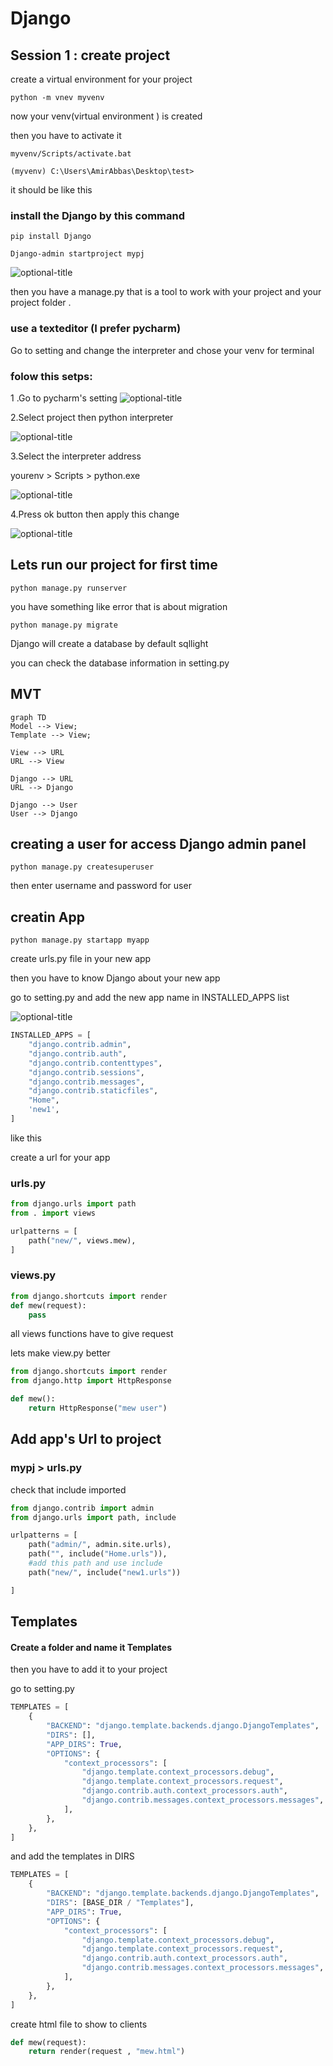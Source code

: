 # Django

## Session 1 : create project

create a virtual environment for your project

`python -m vnev myvenv`

now your venv(virtual environment ) is created 

then you have to activate it

`myvenv/Scripts/activate.bat`

`(myvenv) C:\Users\AmirAbbas\Desktop\test>`

it should be like this

### install the Django by this command

`pip install Django`

`Django-admin startproject mypj`

![](Screenshot%202023-11-01%20120115.jpg "optional-title")

then you have a manage.py that is a tool to work with your project and your project folder .

### use a texteditor (I prefer pycharm) 


Go to setting and change the interpreter and chose your venv for terminal

### folow this setps:
1 .Go to pycharm's setting
![](images/2.jpg "optional-title")

2.Select project then python interpreter

![](images/3.jpg "optional-title")

3.Select the interpreter address 

yourenv > Scripts > python.exe

![](images/4.jpg "optional-title")

4.Press ok button then apply this change 

![](images/5.jpg "optional-title")

## Lets run our project for first time 

`python manage.py runserver`

you have something like error that is about migration

`python manage.py migrate`

Django will create a database by default sqllight

you can check the database information in setting.py 

## MVT

```mermaid
graph TD
Model --> View;
Template --> View;

View --> URL
URL --> View

Django --> URL
URL --> Django

Django --> User
User --> Django
```
## creating a user for access Django admin panel

`python manage.py createsuperuser`

then enter username and password for user 

## creatin App 

`python manage.py startapp myapp`

create urls.py file in your new app 

then you have to know Django about your new app

go to setting.py and add the new app name in INSTALLED_APPS list

![](images/6.jpg "optional-title")

```python
INSTALLED_APPS = [
    "django.contrib.admin",
    "django.contrib.auth",
    "django.contrib.contenttypes",
    "django.contrib.sessions",
    "django.contrib.messages",
    "django.contrib.staticfiles",
    "Home",
    'new1',
]
```
like this

create a url for your app
### urls.py
```python
from django.urls import path
from . import views

urlpatterns = [
    path("new/", views.mew),
]
```
### views.py
```python
from django.shortcuts import render
def mew(request):
    pass
```

all views functions have to give request 

lets make view.py better 
```python
from django.shortcuts import render
from django.http import HttpResponse

def mew():
    return HttpResponse("mew user")

```
## Add app's Url to project
### mypj > urls.py 
check that include imported 
```python
from django.contrib import admin
from django.urls import path, include
```
```python 
urlpatterns = [
    path("admin/", admin.site.urls),
    path("", include("Home.urls")),
    #add this path and use include
    path("new/", include("new1.urls"))

]
```
## Templates

#### Create a folder and name it Templates
then you have to add it to your project 

go to setting.py 
```python
TEMPLATES = [
    {
        "BACKEND": "django.template.backends.django.DjangoTemplates",
        "DIRS": [],
        "APP_DIRS": True,
        "OPTIONS": {
            "context_processors": [
                "django.template.context_processors.debug",
                "django.template.context_processors.request",
                "django.contrib.auth.context_processors.auth",
                "django.contrib.messages.context_processors.messages",
            ],
        },
    },
]
```
and add the templates in DIRS
```python
TEMPLATES = [
    {
        "BACKEND": "django.template.backends.django.DjangoTemplates",
        "DIRS": [BASE_DIR / "Templates"],
        "APP_DIRS": True,
        "OPTIONS": {
            "context_processors": [
                "django.template.context_processors.debug",
                "django.template.context_processors.request",
                "django.contrib.auth.context_processors.auth",
                "django.contrib.messages.context_processors.messages",
            ],
        },
    },
]
```

create html file to show to clients 

```python
def mew(request):
    return render(request , "mew.html")
```
